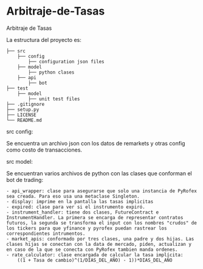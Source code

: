 # Arbitraje-de-Tasas
Arbitraje de Tasas

La estructura del proyecto es:


    ├── src
        ├── config
            ├── configuration json files
        ├── model
            ├── python clases
        ├── api
            ├── bot
    ├── test
        ├── model
            ├── unit test files
    ├── .gitignore
    ├── setup.py
    ├── LICENSE
    └── README.md
   
src config:

Se encuentra un archivo json con los datos de remarkets y otras config como costo de transacciones.

src model:

Se encuentran varios archivos de python con las clases que conforman el bot de trading:

    - api_wrapper: clase para asegurarse que solo una instancia de PyRofex sea creada. Para eso usa una metaclase Singleton.
    - display: imprime en la pantalla las tasas implicitas
    - expired: clase para ver si el instrumento expiró.
    - instrument_handler: tiene dos clases, FutureContract e InstrumentHandler. La primera se encarga de representar contratos futuros, la segunda se transforma el input con los nombres "crudos" de los tickers para que yfinance y pyrofex puedan rastrear los correspondientes intrumentos.
    - market_apis: conformado por tres clases, una padre y dos hijas. Las clases hijas se conectan con la data de mercado, piden, actualizan y en caso de la que se conecta con PyRofex tambien manda ordenes.
    - rate_calculator: clase encargada de calcular la tasa implícita:
        ((1 + Tasa de cambio)^(1/DIAS_DEL_AÑO) - 1))*DIAS_DEL_AÑO
    
